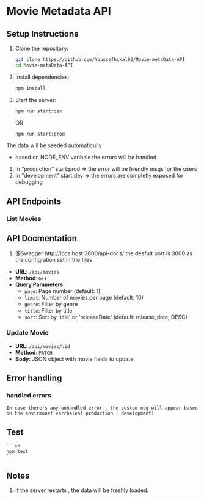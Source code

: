 # Movie Metadata API

## Setup Instructions

1. Clone the repository:
    ```sh
    git clone https://github.com/Youssefhikal93/Movie-metaData-API
    cd Movie-metaData-API
    ```

2. Install dependencies:
    ```sh
    npm install
    ```

4. Start the server:
    ```sh
    npm run start:dev 
    ```
    OR
    ```sh
    npm run start:prod 
    ```
 The data will be seeded automaticully 
 
 - based on NODE_ENV varibale the errors will be handled
1. In "production" start:prod => the error will be friendly msgs for the users 
2. In "development" start:dev => the errors are completly exposed for debugging 

## API Endpoints

### List Movies
## API Docmentation

1. @Swagger http://localhost:3000/api-docs/
the deafult port is 3000 as the configration set in the files

- **URL**: `/api/movies`
- **Method**: `GET`
- **Query Parameters**:
  - `page`: Page number (default: 1)
  - `limit`: Number of movies per page (default: 10)
  - `genre`: Filter by genre
  - `title`: Filter by title
  - `sort`: Sort by 'title' or 'releaseDate' (default: release_date, DESC)

### Update Movie

- **URL**: `/api/movies/:id`
- **Method**: `PATCH`
- **Body**: JSON object with movie fields to update


## Error handling 

### handled errors 
 `In case there's any unhandled error , the custom msg will appear based on the envirmonet varrbales( production | development) ` 
 

## Test 
    ```sh
    npm test
    ```


## Notes

1. if the server restarts , the data will be freshly loaded. 
